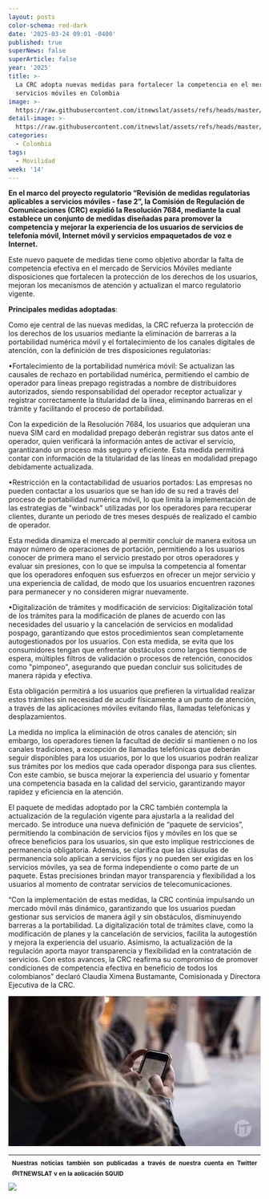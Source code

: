 ```yaml
---
layout: posts
color-schema: red-dark
date: '2025-03-24 09:01 -0400'
published: true
superNews: false
superArticle: false
year: '2025'
title: >-
  La CRC adopta nuevas medidas para fortalecer la competencia en el mercado de
  servicios móviles en Colombia
image: >-
  https://raw.githubusercontent.com/itnewslat/assets/refs/heads/master/img/540x320/Uso-Celular-p.jpg
detail-image: >-
  https://raw.githubusercontent.com/itnewslat/assets/refs/heads/master/img/1024x680/Uso-Celular-g.jpg
categories:
  - Colombia
tags:
  - Movilidad
week: '14'
---
```

**En el marco del proyecto regulatorio “Revisión de medidas regulatorias aplicables a servicios móviles - fase 2”, la Comisión de Regulación de Comunicaciones (CRC) expidió la Resolución 7684, mediante la cual establece un conjunto de medidas diseñadas para promover la competencia y mejorar la experiencia de los usuarios de servicios de telefonía móvil, Internet móvil y servicios empaquetados de voz e Internet.**

Este nuevo paquete de medidas tiene como objetivo abordar la falta de competencia efectiva en el mercado de Servicios Móviles mediante disposiciones que fortalecen la protección de los derechos de los usuarios, mejoran los mecanismos de atención y actualizan el marco regulatorio vigente.

**Principales medidas adoptadas**:

Como eje central de las nuevas medidas, la CRC refuerza la protección de los derechos de los usuarios mediante la eliminación de barreras a la portabilidad numérica móvil y el fortalecimiento de los canales digitales de atención, con la definición de tres disposiciones regulatorias:

•Fortalecimiento de la portabilidad numérica móvil: Se actualizan las causales de rechazo en portabilidad numérica, permitiendo el cambio de operador para líneas prepago registradas a nombre de distribuidores autorizados, siendo responsabilidad del operador receptor actualizar y registrar correctamente la titularidad de la línea, eliminando barreras en el trámite y facilitando el proceso de portabilidad.

Con la expedición de la Resolución 7684, los usuarios que adquieran una nueva SIM card en modalidad prepago deberán registrar sus datos ante el operador, quien verificará la información antes de activar el servicio, garantizando un proceso más seguro y eficiente. Esta medida permitirá contar con información de la titularidad de las líneas en modalidad prepago debidamente actualizada.

•Restricción en la contactabilidad de usuarios portados: Las empresas no pueden contactar a los usuarios que se han ido de su red a través del proceso de portabilidad numérica móvil, lo que limita la implementación de las estrategias de "winback" utilizadas por los operadores para recuperar clientes, durante un periodo de tres meses después de realizado el cambio de operador.

Esta medida dinamiza el mercado al permitir concluir de manera exitosa un mayor número de operaciones de portación, permitiendo a los usuarios conocer de primera mano el servicio prestado por otros operadores y evaluar sin presiones, con lo que se impulsa la competencia al fomentar que los operadores enfoquen sus esfuerzos en ofrecer un mejor servicio y una experiencia de calidad, de modo que los usuarios encuentren razones para permanecer y no consideren migrar nuevamente.

•Digitalización de trámites y modificación de servicios: Digitalización total de los trámites para la modificación de planes de acuerdo con las necesidades del usuario y la cancelación de servicios en modalidad pospago, garantizando que estos procedimientos sean completamente autogestionados por los usuarios. Con esta medida, se evita que los consumidores tengan que enfrentar obstáculos como largos tiempos de espera, múltiples filtros de validación o procesos de retención, conocidos como "pimponeo", asegurando que puedan concluir sus solicitudes de manera rápida y efectiva.

Esta obligación permitirá a los usuarios que prefieren la virtualidad realizar estos trámites sin necesidad de acudir físicamente a un punto de atención, a través de las aplicaciones móviles evitando filas, llamadas telefónicas y desplazamientos.

La medida no implica la eliminación de otros canales de atención; sin embargo, los operadores tienen la facultad de decidir si mantienen o no los canales tradiciones, a excepción de llamadas telefónicas que deberán seguir disponibles para los usuarios, por lo que los usuarios podrán realizar sus trámites por los medios que cada operador disponga para sus clientes. Con este cambio, se busca mejorar la experiencia del usuario y fomentar una competencia basada en la calidad del servicio, garantizando mayor rapidez y eficiencia en la atención.

El paquete de medidas adoptado por la CRC también contempla la actualización de la regulación vigente para ajustarla a la realidad del mercado. Se introduce una nueva definición de “paquete de servicios”, permitiendo la combinación de servicios fijos y móviles en los que se ofrece beneficios para los usuarios, sin que esto implique restricciones de permanencia obligatoria. Además, se clarifica que las cláusulas de permanencia solo aplican a servicios fijos y no pueden ser exigidas en los servicios móviles, ya sea de forma independiente o como parte de un paquete. Estas precisiones brindan mayor transparencia y flexibilidad a los usuarios al momento de contratar servicios de telecomunicaciones.

“Con la implementación de estas medidas, la CRC continúa impulsando un mercado móvil más dinámico, garantizando que los usuarios puedan gestionar sus servicios de manera ágil y sin obstáculos, disminuyendo barreras a la portabilidad. La digitalización total de trámites clave, como la modificación de planes y la cancelación de servicios, facilita la autogestión y mejora la experiencia del usuario. Asimismo, la actualización de la regulación aporta mayor transparencia y flexibilidad en la contratación de servicios. Con estos avances, la CRC reafirma su compromiso de promover condiciones de competencia efectiva en beneficio de todos los colombianos” declaró Claudia Ximena Bustamante, Comisionada y Directora Ejecutiva de la CRC.

![](https://raw.githubusercontent.com/itnewslat/assets/refs/heads/master/img/540x320/Uso-Celular-p.jpg)

<table style="height: 42px;" width="569">
<tbody>
<tr>
<td style="text-align: justify;"><sub><strong>Nuestras noticias también son publicadas a través de nuestra cuenta en Twitter <a href="https://twitter.com/itnewslat?lang=es">@ITNEWSLAT</a> y en la aplicación <a href="https://squidapp.co/en/">SQUID</a></strong></sub></td>
</tr>
</tbody>
</table>

<img src="https://tracker.metricool.com/c3po.jpg?hash=56f88a41e39ab42c063cc51676587a04"/>